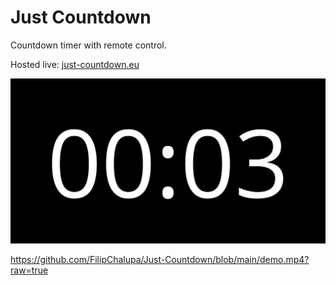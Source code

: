 # Just Countdown

Countdown timer with remote control.

Hosted live: [just-countdown.eu](https://just-countdown.eu/)

![screenshot](./src/images/og-image.jpg)

https://github.com/FilipChalupa/Just-Countdown/blob/main/demo.mp4?raw=true
